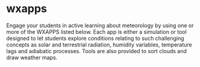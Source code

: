 # wxapps
Engage your students in active learning about meteorology by using one or more of the WXAPPS listed below. Each app is either a simulation or tool designed to let students explore conditions relating to such challenging concepts as solar and terrestrial radiation, humidity variables, temperature lags and adiabatic processes. Tools are also provided to sort clouds and draw weather maps.